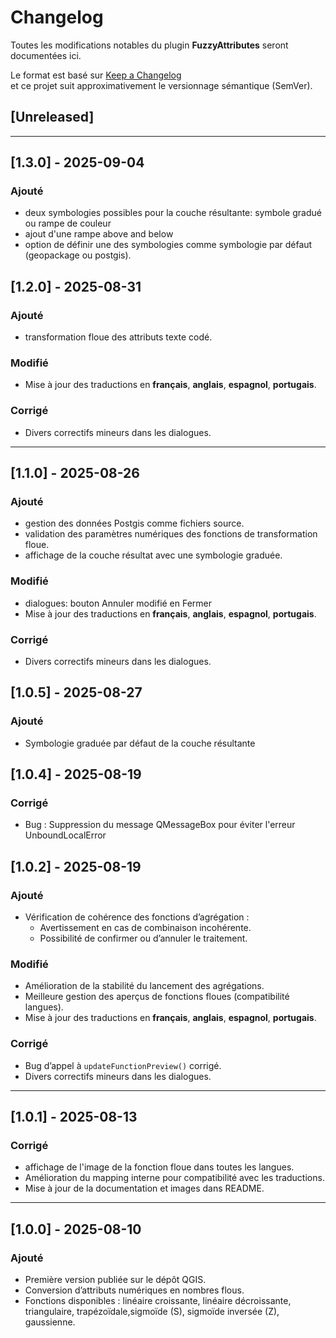 # Changelog  
Toutes les modifications notables du plugin **FuzzyAttributes** seront documentées ici.  

Le format est basé sur [Keep a Changelog](https://keepachangelog.com/fr/1.0.0/)  
et ce projet suit approximativement le versionnage sémantique (SemVer).  
## [Unreleased]

---

## [1.3.0] - 2025-09-04

### Ajouté
- deux symbologies possibles pour la couche résultante: symbole gradué ou rampe de couleur
- ajout d'une rampe above and below
- option de définir une des symbologies comme symbologie par défaut (geopackage ou postgis). 


## [1.2.0] - 2025-08-31

### Ajouté
- transformation floue des attributs texte codé. 


### Modifié
- Mise à jour des traductions en **français**, **anglais**, **espagnol**, **portugais**.  

### Corrigé
- Divers correctifs mineurs dans les dialogues.  


---
## [1.1.0] - 2025-08-26

### Ajouté
- gestion des données Postgis comme fichiers source. 
- validation des paramètres numériques des fonctions de transformation floue.  
- affichage de la couche résultat avec une symbologie graduée.  

### Modifié
- dialogues: bouton Annuler modifié en Fermer 
- Mise à jour des traductions en **français**, **anglais**, **espagnol**, **portugais**.  

### Corrigé
- Divers correctifs mineurs dans les dialogues.  

## [1.0.5] - 2025-08-27 
### Ajouté
- Symbologie graduée par défaut de la couche résultante  

## [1.0.4] - 2025-08-19



### Corrigé
- Bug : Suppression du message QMessageBox pour éviter l'erreur UnboundLocalError
## [1.0.2] - 2025-08-19
### Ajouté
- Vérification de cohérence des fonctions d’agrégation :  
  - Avertissement en cas de combinaison incohérente.  
  - Possibilité de confirmer ou d’annuler le traitement.  

### Modifié
- Amélioration de la stabilité du lancement des agrégations.  
- Meilleure gestion des aperçus de fonctions floues (compatibilité langues).  
- Mise à jour des traductions en **français**, **anglais**, **espagnol**, **portugais**.  

### Corrigé
- Bug d’appel à `updateFunctionPreview()` corrigé.  
- Divers correctifs mineurs dans les dialogues.  

---

## [1.0.1] - 2025-08-13

### Corrigé
- affichage de l'image de la fonction floue dans toutes les langues.
- Amélioration du mapping interne pour compatibilité avec les traductions.
- Mise à jour de la documentation et images dans README.
---

## [1.0.0] - 2025-08-10
### Ajouté
- Première version publiée sur le dépôt QGIS.  
- Conversion d’attributs numériques en nombres flous.  
- Fonctions disponibles : linéaire croissante, linéaire décroissante, triangulaire, trapézoïdale,sigmoïde (S), sigmoïde inversée (Z), gaussienne.  
